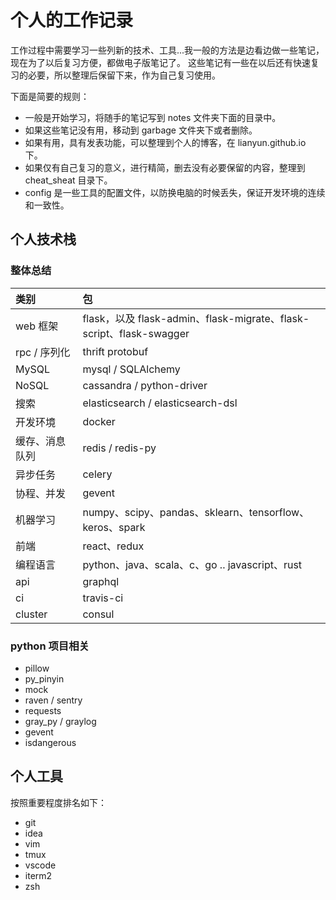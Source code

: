 个人的工作记录
=============

工作过程中需要学习一些列新的技术、工具...我一般的方法是边看边做一些笔记，现在为了以后复习方便，都做电子版笔记了。
这些笔记有一些在以后还有快速复习的必要，所以整理后保留下来，作为自己复习使用。

下面是简要的规则：

+ 一般是开始学习，将随手的笔记写到 notes 文件夹下面的目录中。
+ 如果这些笔记没有用，移动到 garbage 文件夹下或者删除。
+ 如果有用，具有发表功能，可以整理到个人的博客，在 lianyun.github.io 下。
+ 如果仅有自己复习的意义，进行精简，删去没有必要保留的内容，整理到 cheat_sheat 目录下。
+ config 是一些工具的配置文件，以防换电脑的时候丢失，保证开发环境的连续和一致性。

## 个人技术栈

### 整体总结

| 类别 | 包 |
| :--- | :--- |
| web 框架 | flask，以及 flask-admin、flask-migrate、flask-script、flask-swagger |
| rpc / 序列化 | thrift protobuf |
| MySQL | mysql / SQLAlchemy |
| NoSQL | cassandra / python-driver |
| 搜索 | elasticsearch / elasticsearch-dsl |
| 开发环境 | docker |
| 缓存、消息队列 | redis / redis-py |
| 异步任务 | celery |
| 协程、并发 | gevent |
| 机器学习 | numpy、scipy、pandas、sklearn、tensorflow、keros、spark |
| 前端 | react、redux |
| 编程语言 | python、java、scala、c、go .. javascript、rust |
| api | graphql |
| ci | travis-ci |
| cluster | consul |


### python 项目相关

+ pillow
+ py_pinyin
+ mock
+ raven / sentry
+ requests
+ gray_py / graylog
+ gevent
+ isdangerous

## 个人工具
按照重要程度排名如下：

+ git
+ idea
+ vim
+ tmux
+ vscode
+ iterm2
+ zsh
